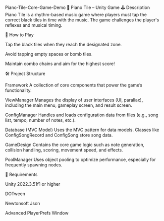 Piano-Tile-Core-Game-Demo
🎹 Piano Tile – Unity Game
🕹️ Description
Piano Tile is a rhythm-based music game where players must tap the correct black tiles in time with the music. The game challenges the player's reflexes and musical timing.

🚀 How to Play

Tap the black tiles when they reach the designated zone.

Avoid tapping empty spaces or bomb tiles.

Maintain combo chains and aim for the highest score!

🛠️ Project Structure

Framework
A collection of core components that power the game’s functionality.

ViewManager
Manages the display of user interfaces (UI, parallax), including the main menu, gameplay screen, and result screen.

ConfigManager
Handles and loads configuration data from files (e.g., song list, tempo, number of notes, etc.).

Database (MVC Model)
Uses the MVC pattern for data models. Classes like ConfigSongRecord and ConfigSong store song data.

GameDesign
Contains the core game logic such as note generation, collision handling, scoring, movement speed, and effects.

PoolManager
Uses object pooling to optimize performance, especially for frequently spawning nodes.

📁 Requirements

Unity 2022.3.51f1 or higher

DOTween

Newtonsoft Json

Advanced PlayerPrefs Window
